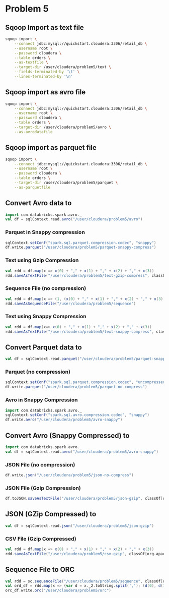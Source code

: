 # Problem 5

## Sqoop Import as text file

```bash
sqoop import \
    --connect jdbc:mysql://quickstart.cloudera:3306/retail_db \
    --username root \
    --password cloudera \
    --table orders \
    --as-textfile \
    --target-dir /user/cloudera/problem5/text \
    --fields-terminated-by '\t' \
    --lines-terminated-by '\n'
```

## Sqoop import as avro file

```bash
sqoop import \
    --connect jdbc:mysql://quickstart.cloudera:3306/retail_db \
    --username root \
    --password cloudera \
    --table orders \
    --target-dir /user/cloudera/problem5/avro \
    --as-avrodatafile
```

## Sqoop import as parquet file

```bash
sqoop import \
    --connect jdbc:mysql://quickstart.cloudera:3306/retail_db \
    --username root \
    --password cloudera \
    --table orders \
    --target-dir /user/cloudera/problem5/parquet \
    --as-parquetfile
```

## Convert Avro data to

```scala
import com.databricks.spark.avro._
val df = sqlContext.read.avro("/user/cloudera/problem5/avro")
```

### Parquet in Snappy compression

```scala
sqlContext.setConf("spark.sql.parquet.compression.codec", "snappy")
df.write.parquet("/user/cloudera/problem5/parquet-snappy-compress")
```

### Text using Gzip Compression

```scala
val rdd = df.map(x => x(0) + "," + x(1) + "," + x(2) + "," + x(3))
rdd.saveAsTextFile("/user/cloudera/problem5/text-gzip-compress", classOf[org.apache.hadoop.io.compress.GzipCodec])
```

### Sequence File (no compression)

```scala
val rdd = df.map(x => (1, (x(0) + "," + x(1) + "," + x(2) + "," + x(3))))
rdd.saveAsSequenceFile("/user/cloudera/problem5/sequence")
```

### Text using Snappy Compression

```scala
val rdd = df.map(x=> x(0) + "," + x(1) + "," + x(2) + "," + x(3))
rdd.saveAsTextFile("/user/cloudera/problem5/text-snappy-compress", classOf[org.apache.hadoop.io.compress.SnappyCodec])
```

## Convert Parquet data to

```scala
val df = sqlContext.read.parquet("/user/cloudera/problem5/parquet-snappy-compress")
```

### Parquet (no compression)

```scala
sqlContext.setConf("spark.sql.parquet.compression.codec", "uncompressed")
df.write.parquet("/user/cloudera/problem5/parquet-no-compress")
```

### Avro in Snappy Compression

```scala
import com.databricks.spark.avro._
sqlContext.setConf("spark.sql.avro.compression.codec", "snappy")
df.write.avro("/user/cloudera/problem5/avro-snappy")
```

## Convert Avro (Snappy Compressed) to

```scala
import com.databricks.spark.avro._
val df = sqlContext.read.avro("/user/cloudera/problem5/avro-snappy")
```

### JSON File (no compression)

```scala
df.write.json("/user/cloudera/problem5/json-no-compress")
```

### JSON File (Gzip Compression)

```scala
df.toJSON.saveAsTextFile("/user/cloudera/problem5/json-gzip", classOf[org.apache.hadoop.io.compress.GzipCodec])
```

## JSON (GZip Compressed) to

```scala
val df = sqlContext.read.json("/user/cloudera/problem5/json-gzip")
```

### CSV File (Gzip Compressed)

```scala
val rdd = df.map(x => x(0) + "," + x(1) + "," + x(2) + "," + x(3))
rdd.saveAsTextFile("/user/cloudera/problem5/csv-gzip", classOf[org.apache.hadoop.io.compress.GzipCodec])
```

## Sequence File to ORC

```scala
val rdd = sc.sequenceFile("/user/cloudera/problem5/sequence", classOf[org.apache.hadoop.io.Text], classOf[org.apache.hadoop.io.Text])
val ord_df = rdd.map(x => {var d = x._2.toString.split(','); (d(0), d(1), d(2), d(3))}).toDF
orc_df.write.orc("/user/cloudera/problem5/orc")
```